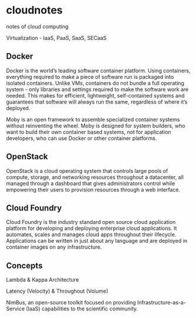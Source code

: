 # cloudnotes
notes of cloud computing

Virtualization - IaaS, PaaS, SaaS, SECaaS

## Docker
Docker is the world’s leading software container platform. Using containers, everything required to make a piece of software run is packaged into isolated containers. Unlike VMs, containers do not bundle a full operating system - only libraries and settings required to make the software work are needed. This makes for efficient, lightweight, self-contained systems and guarantees that software will always run the same, regardless of where it’s deployed.

Moby is an open framework to assemble specialized container systems without reinventing the wheel. Moby is designed for system builders, who want to build their own container based systems, not for application developers, who can use Docker or other container platforms. 

## OpenStack
OpenStack is a cloud operating system that controls large pools of compute, storage, and networking resources throughout a datacenter, all managed through a dashboard that gives administrators control while empowering their users to provision resources through a web interface.

## Cloud Foundry
Cloud Foundry is the industry standard open source cloud application platform for developing and deploying enterprise cloud applications. It automates, scales and manages cloud apps throughout their lifecycle. Applications can be written in just about any language and are deployed in container images on any infrastructure.

## Concepts
Lambda & Kappa Architecture

Latency (Velocity) & Throughout (Volume)

NimBus, an open-source toolkit focused on providing Infrastructure-as-a-Service (IaaS) capabilities to the scientific community.
